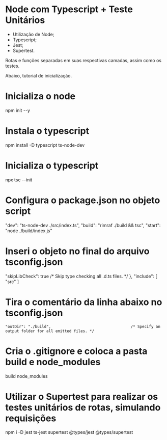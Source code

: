 # Node com Typescript + Teste Unitários	



- Utilização de Node;
- Typescript;
- Jest;
- Supertest.



Rotas e funções separadas em suas respectivas camadas, assim como os testes.



Abaixo, tutorial de inicialização.



# Inicializa o node

npm init --y

# Instala o typescript

npm install -D typescript ts-node-dev

# Inicializa o typescript

npx tsc --init

# Configura o package.json no objeto script

"dev": "ts-node-dev ./src/index.ts",
"build": "rimraf ./build && tsc",
"start": "node ./build/index.js"

# Inseri o objeto no final do arquivo tsconfig.json

"skipLibCheck": true                                 /* Skip type checking all .d.ts files. */
  },
  "include": [
    "src"
  ]

# Tira o comentário da linha abaixo no tsconfig.json

    "outDir": "./build",                                   /* Specify an output folder for all emitted files. */

# Cria o .gitignore e coloca a pasta build e node_modules

build
node_modules

# Utilizar o Supertest para realizar os testes unitários de rotas, simulando requisições

npm i -D jest ts-jest supertest @types/jest @types/supertest



